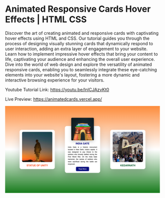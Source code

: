 # Animated Responsive Cards Hover Effects | HTML CSS

Discover the art of creating animated and responsive cards with captivating hover effects using HTML and CSS. Our tutorial guides you through the process of designing visually stunning cards that dynamically respond to user interaction, adding an extra layer of engagement to your website. Learn how to implement impressive hover effects that bring your content to life, captivating your audience and enhancing the overall user experience. Dive into the world of web design and explore the versatility of animated responsive cards, enabling you to seamlessly integrate these eye-catching elements into your website's layout, fostering a more dynamic and interactive browsing experience for your visitors.

Youtube Tutorial Link: https://youtu.be/lnlCJAzvKt0

Live Preview: https://animatedcards.vercel.app/

![Animated Responsive Cards](images/AnimatedCards.png)
